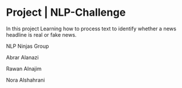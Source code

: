 #   Project | NLP-Challenge

In this project Learning how to process text to identify whether a news headline is real or fake news.

 NLP Ninjas Group
 
 Abrar Alanazi
 
 Rawan Alnajim
 
 Nora Alshahrani
